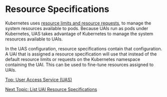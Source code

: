 # Resource Specifications

Kubernetes uses [resource limits and resource requests](https://kubernetes.io/docs/tasks/configure-pod-container/assign-memory-resource), to manage the system resources available to pods.
Because UAIs run as pods under Kubernetes, UAS takes advantage of Kubernetes to manage the system resources available to UAIs.

In the UAS configuration, resource specifications contain that configuration. A UAI that is assigned a resource specification will use that instead of the default resource limits or requests on the Kubernetes namespace containing the UAI.
This can be used to fine-tune resources assigned to UAIs.

[Top: User Access Service (UAS)](README.md)

[Next Topic: List UAI Resource Specifications](List_UAI_Resource_Specifications.md)
